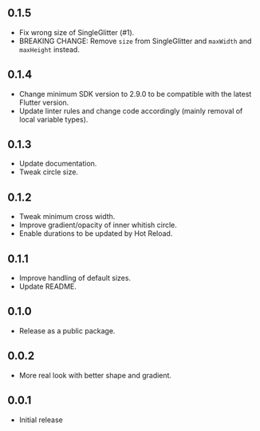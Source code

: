 ## 0.1.5

- Fix wrong size of SingleGlitter (#1).
- BREAKING CHANGE: Remove `size` from SingleGlitter and `maxWidth` and `maxHeight` instead.

## 0.1.4

- Change minimum SDK version to 2.9.0 to be compatible with the latest Flutter version.
- Update linter rules and change code accordingly (mainly removal of local variable types).

## 0.1.3

- Update documentation.
- Tweak circle size.

## 0.1.2

- Tweak minimum cross width.
- Improve gradient/opacity of inner whitish circle.
- Enable durations to be updated by Hot Reload. 

## 0.1.1

- Improve handling of default sizes.
- Update README.

## 0.1.0

- Release as a public package.

## 0.0.2

- More real look with better shape and gradient.

## 0.0.1

- Initial release
